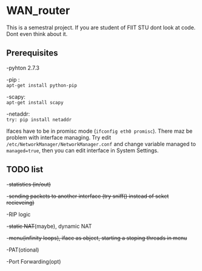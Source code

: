 # WAN_router
This is a semestral project. If you are student of FIIT STU dont look at code. Dont even think about it. 

Prerequisites
-------------
 -pyhton 2.7.3
 
 -pip :   
  `apt-get install python-pip`
 
 -scapy:  
  `apt-get install scapy`
 
 -netaddr:  
  `try: pip install netaddr`
 

Ifaces have to be in promisc mode (`ifconfig eth0 promisc`). There maz be problem with interface managing. Try edit `/etc/NetworkManager/NetworkManager.conf` and change variable managed to `managed=true`, then you can edit interface in System Settings.


TODO list
---------

   -~~statistics (in/out)~~
   
   -~~sending packets to another interface (try sniff() instead of scket recieveing)~~
   
   -RIP logic
   
   -~~static NAT~~(maybe), dynamic NAT
   
   -~~menu(infinity loops), iface as object, starting a stoping threads in menu~~
   
   -PAT(otional)
   
   -Port Forwarding(opt)
